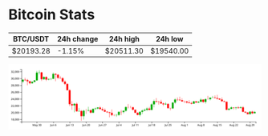# Bitcoin Stats

BTC/USDT|24h change|24h high|24h low|
|---|---|---|---|
|$20193.28|-1.15%|$20511.30|$19540.00|

<img src="./chart.svg">
